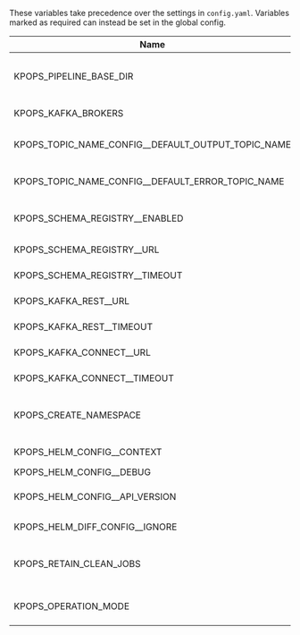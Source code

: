 These variables take precedence over the settings in `config.yaml`. Variables marked as required can instead be set in the global config.

|                       Name                       |             Default Value              |Required|                                   Description                                    |               Setting name                |
|--------------------------------------------------|----------------------------------------|--------|----------------------------------------------------------------------------------|-------------------------------------------|
|KPOPS_PIPELINE_BASE_DIR                           |.                                       |False   |Base directory to the pipelines (default is current working directory)            |pipeline_base_dir                          |
|KPOPS_KAFKA_BROKERS                               |                                        |True    |The comma separated Kafka brokers address.                                        |kafka_brokers                              |
|KPOPS_TOPIC_NAME_CONFIG__DEFAULT_OUTPUT_TOPIC_NAME|${pipeline.name}-${component.name}      |False   |Configures the value for the variable ${output_topic_name}                        |topic_name_config.default_output_topic_name|
|KPOPS_TOPIC_NAME_CONFIG__DEFAULT_ERROR_TOPIC_NAME |${pipeline.name}-${component.name}-error|False   |Configures the value for the variable ${error_topic_name}                         |topic_name_config.default_error_topic_name |
|KPOPS_SCHEMA_REGISTRY__ENABLED                    |False                                   |False   |Whether the Schema Registry handler should be initialized.                        |schema_registry.enabled                    |
|KPOPS_SCHEMA_REGISTRY__URL                        |http://localhost:8081/                  |False   |Address of the Schema Registry.                                                   |schema_registry.url                        |
|KPOPS_SCHEMA_REGISTRY__TIMEOUT                    |30                                      |False   |Operation timeout in seconds.                                                     |schema_registry.timeout                    |
|KPOPS_KAFKA_REST__URL                             |http://localhost:8082/                  |False   |Address of the Kafka REST Proxy.                                                  |kafka_rest.url                             |
|KPOPS_KAFKA_REST__TIMEOUT                         |30                                      |False   |Operation timeout in seconds.                                                     |kafka_rest.timeout                         |
|KPOPS_KAFKA_CONNECT__URL                          |http://localhost:8083/                  |False   |Address of Kafka Connect.                                                         |kafka_connect.url                          |
|KPOPS_KAFKA_CONNECT__TIMEOUT                      |30                                      |False   |Operation timeout in seconds.                                                     |kafka_connect.timeout                      |
|KPOPS_CREATE_NAMESPACE                            |False                                   |False   |Flag for `helm upgrade --install`. Create the release namespace if not present.   |create_namespace                           |
|KPOPS_HELM_CONFIG__CONTEXT                        |                                        |False   |Name of kubeconfig context (`--kube-context`)                                     |helm_config.context                        |
|KPOPS_HELM_CONFIG__DEBUG                          |False                                   |False   |Run Helm in Debug mode                                                            |helm_config.debug                          |
|KPOPS_HELM_CONFIG__API_VERSION                    |                                        |False   |Kubernetes API version used for `Capabilities.APIVersions`                        |helm_config.api_version                    |
|KPOPS_HELM_DIFF_CONFIG__IGNORE                    |                                        |True    |Set of keys that should not be checked.                                           |helm_diff_config.ignore                    |
|KPOPS_RETAIN_CLEAN_JOBS                           |False                                   |False   |Whether to retain clean up jobs in the cluster or uninstall the, after completion.|retain_clean_jobs                          |
|KPOPS_OPERATION_MODE                              |standard                                |False   |The operation mode of KPOps (standard, manifest, argo).                           |operation_mode                             |
